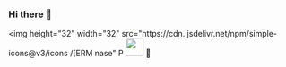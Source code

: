 ### Hi there 👋



<img height="32" width="32" src="https://cdn. jsdelivr.net/npm/simple- icons@v3/icons /[ERM nase" P
<img height="32" width="32" src="https: //unpkg.com/simple-icons@v3/icons/youtub.svg" />


<!--
**CodeByAshtul/CodeByAshtul** is a ✨ _special_ ✨ repository because its `README.md` (this file) appears on your GitHub profile.

Here are some ideas to get you started:

- 🔭 I’m currently working on ...
- 🌱 I’m currently learning ...
- 👯 I’m looking to collaborate on ...
- 🤔 I’m looking for help with ...
- 💬 Ask me about ...
- 📫 How to reach me: ...
- 😄 Pronouns: ...
- ⚡ Fun fact: ...
-->
